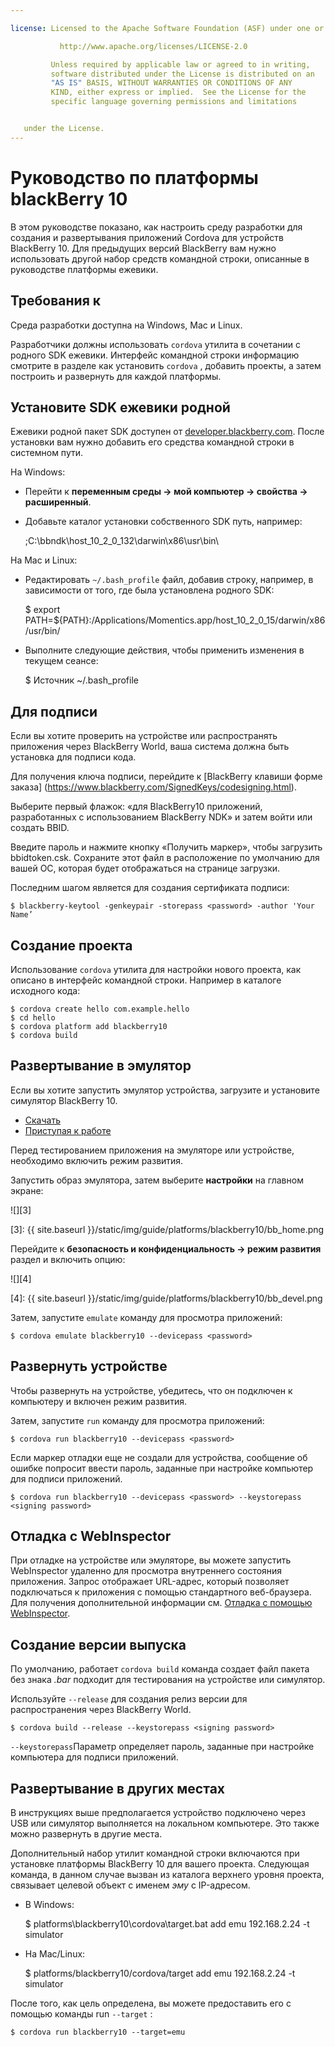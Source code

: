 ```yaml
---

license: Licensed to the Apache Software Foundation (ASF) under one or more contributor license agreements. See the NOTICE file distributed with this work for additional information regarding copyright ownership. The ASF licenses this file to you under the Apache License, Version 2.0 (the "License"); you may not use this file except in compliance with the License. You may obtain a copy of the License at

           http://www.apache.org/licenses/LICENSE-2.0

         Unless required by applicable law or agreed to in writing,
         software distributed under the License is distributed on an
         "AS IS" BASIS, WITHOUT WARRANTIES OR CONDITIONS OF ANY
         KIND, either express or implied.  See the License for the
         specific language governing permissions and limitations


   under the License.
---
```


# Руководство по платформы blackBerry 10

В этом руководстве показано, как настроить среду разработки для создания и развертывания приложений Cordova для устройств BlackBerry 10. Для предыдущих версий BlackBerry вам нужно использовать другой набор средств командной строки, описанные в руководстве платформы ежевики.

## Требования к

Среда разработки доступна на Windows, Mac и Linux.

Разработчики должны использовать `cordova` утилита в сочетании с родного SDK ежевики. Интерфейс командной строки информацию смотрите в разделе как установить `cordova` , добавить проекты, а затем построить и развернуть для каждой платформы.

## Установите SDK ежевики родной

Ежевики родной пакет SDK доступен от [developer.blackberry.com][1]. После установки вам нужно добавить его средства командной строки в системном пути.

 [1]: http://developer.blackberry.com/native/download/

На Windows:

*   Перейти к **переменным среды → мой компьютер → свойства → расширенный**.

*   Добавьте каталог установки собственного SDK путь, например:

    ;C:\bbndk\host\_10\_2\_0\_132\darwin\x86\usr\bin\

На Mac и Linux:

*   Редактировать `~/.bash_profile` файл, добавив строку, например, в зависимости от того, где была установлена родного SDK:

    $ export PATH=${PATH}:/Applications/Momentics.app/host\_10\_2\_0\_15/darwin/x86/usr/bin/

*   Выполните следующие действия, чтобы применить изменения в текущем сеансе:

    $ Источник ~/.bash_profile

## Для подписи

Если вы хотите проверить на устройстве или распространять приложения через BlackBerry World, ваша система должна быть установка для подписи кода.

Для получения ключа подписи, перейдите к \[BlackBerry клавиши форме заказа\] (https://www.blackberry.com/SignedKeys/codesigning.html).

Выберите первый флажок: «для BlackBerry10 приложений, разработанных с использованием BlackBerry NDK» и затем войти или создать BBID.

Введите пароль и нажмите кнопку «Получить маркер», чтобы загрузить bbidtoken.csk. Сохраните этот файл в расположение по умолчанию для вашей ОС, которая будет отображаться на странице загрузки.

Последним шагом является для создания сертификата подписи:

    $ blackberry-keytool -genkeypair -storepass <password> -author 'Your Name’


## Создание проекта

Использование `cordova` утилита для настройки нового проекта, как описано в интерфейс командной строки. Например в каталоге исходного кода:

    $ cordova create hello com.example.hello
    $ cd hello
    $ cordova platform add blackberry10
    $ cordova build


## Развертывание в эмулятор

Если вы хотите запустить эмулятор устройства, загрузите и установите симулятор BlackBerry 10.

*   [Скачать][1]
*   [Приступая к работе][2]

 [2]: http://developer.blackberry.com/devzone/develop/simulator/blackberry_10_simulator_start.html

Перед тестированием приложения на эмуляторе или устройстве, необходимо включить режим развития.

Запустить образ эмулятора, затем выберите **настройки** на главном экране:

![][3]

 [3]: {{ site.baseurl }}/static/img/guide/platforms/blackberry10/bb_home.png

Перейдите к **безопасность и конфиденциальность → режим развития** раздел и включить опцию:

![][4]

 [4]: {{ site.baseurl }}/static/img/guide/platforms/blackberry10/bb_devel.png

Затем, запустите `emulate` команду для просмотра приложений:

    $ cordova emulate blackberry10 --devicepass <password>


## Развернуть устройстве

Чтобы развернуть на устройстве, убедитесь, что он подключен к компьютеру и включен режим развития.

Затем, запустите `run` команду для просмотра приложений:

    $ cordova run blackberry10 --devicepass <password>


Если маркер отладки еще не создали для устройства, сообщение об ошибке попросит ввести пароль, заданные при настройке компьютер для подписи приложений.

    $ cordova run blackberry10 --devicepass <password> --keystorepass <signing password>


## Отладка с WebInspector

При отладке на устройстве или эмуляторе, вы можете запустить WebInspector удаленно для просмотра внутреннего состояния приложения. Запрос отображает URL-адрес, который позволяет подключаться к приложения с помощью стандартного веб-браузера. Для получения дополнительной информации см. [Отладка с помощью WebInspector][5].

 [5]: http://developer.blackberry.com/html5/documentation/web_inspector_overview_1553586_11.html

## Создание версии выпуска

По умолчанию, работает `cordova build` команда создает файл пакета без знака *.bar* подходит для тестирования на устройстве или симулятор.

Используйте `--release` для создания релиз версии для распространения через BlackBerry World.

    $ cordova build --release --keystorepass <signing password>


`--keystorepass`Параметр определяет пароль, заданные при настройке компьютера для подписи приложений.

## Развертывание в других местах

В инструкциях выше предполагается устройство подключено через USB или симулятор выполняется на локальном компьютере. Это также можно развернуть в другие места.

Дополнительный набор утилит командной строки включаются при установке платформы BlackBerry 10 для вашего проекта. Следующая команда, в данном случае вызван из каталога верхнего уровня проекта, связывает целевой объект с именем *эму* с IP-адресом.

*   В Windows:

    $ platforms\blackberry10\cordova\target.bat add emu 192.168.2.24 -t simulator

*   На Mac/Linux:

    $ platforms/blackberry10/cordova/target add emu 192.168.2.24 -t simulator

После того, как цель определена, вы можете предоставить его с помощью команды run `--target` :

    $ cordova run blackberry10 --target=emu
